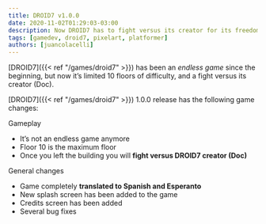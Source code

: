 ```yaml
---
title: DROID7 v1.0.0
date: 2020-11-02T01:29:03-03:00
description: Now DROID7 has to fight versus its creator for its freedom
tags: [gamedev, droid7, pixelart, platformer]
authors: [juancolacelli]
---
```


[DROID7]({{< ref "/games/droid7" >}}) has been an _endless game_ since the beginning, but now it’s limited 10 floors of difficulty, and a fight versus its creator (Doc).

[DROID7]({{< ref "/games/droid7" >}}) 1.0.0 release has the following game changes:

Gameplay

* It’s not an endless game anymore
* Floor 10 is the maximum floor
* Once you left the building you will **fight versus DROID7 creator (Doc)**

General changes

* Game completely **translated to Spanish and Esperanto**
* New splash screen has been added to the game
* Credits screen has been added
* Several bug fixes
